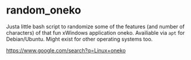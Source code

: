 # random_oneko
Justa little bash script to randomize some of the features (and number of characters) of that fun xWindows application oneko.
Availiable via `apt` for Debian/Ubuntu.  Might exist for other operating systems too.

https://www.google.com/search?q=Linux+oneko

